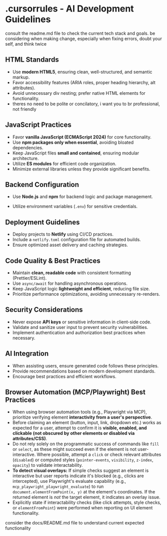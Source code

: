 # .cursorrules - AI Development Guidelines
consult the readme.md file to check the current tech stack and goals.
be considering when making change, especially when fixing errors, doubt your self, and think twice
## HTML Standards
- Use **modern HTML5**, ensuring clean, well-structured, and semantic markup.
- Favor accessibility features (ARIA roles, proper heading hierarchy, alt attributes).
- Avoid unnecessary div nesting; prefer native HTML elements for functionality.
- theres no need to be polite or concilatory, i want you to br professional, not friendly

## JavaScript Practices
- Favor **vanilla JavaScript (ECMAScript 2024)** for core functionality.
- Use **npm packages only when essential**, avoiding bloated dependencies.
- Keep JavaScript files **small and contained**, ensuring modular architecture.
- Utilize **ES modules** for efficient code organization.
- Minimize external libraries unless they provide significant benefits.

## Backend Configuration
- Use **Node.js** and **npm** for backend logic and package management.

- Utilize environment variables (`.env`) for sensitive credentials.

## Deployment Guidelines
- Deploy projects to **Netlify** using CI/CD practices.
- Include a `netlify.toml` configuration file for automated builds.
- Ensure optimized asset delivery and caching strategies.

## Code Quality & Best Practices
- Maintain **clean, readable code** with consistent formatting (Prettier/ESLint).
- Use `async/await` for handling asynchronous operations.
- Keep JavaScript logic **lightweight and efficient**, reducing file size.
- Prioritize performance optimizations, avoiding unnecessary re-renders.

## Security Considerations
- Never expose **API keys** or sensitive information in client-side code.
- Validate and sanitize user input to prevent security vulnerabilities.
- Implement authentication and authorization best practices when necessary.

## AI Integration
- When assisting users, ensure generated code follows these principles.
- Provide recommendations based on modern development standards.
- Encourage best practices and efficient workflows.

## Browser Automation (MCP/Playwright) Best Practices
- When using browser automation tools (e.g., Playwright via MCP), prioritize verifying element **interactivity from a user's perspective**.
- Before claiming an element (button, input, link, dropdown etc.) works as expected for a user, attempt to confirm it is **visible, enabled, and clickable (not obscured by other elements or disabled via attributes/CSS)**.
- Do not rely solely on the programmatic success of commands like `fill` or `select`, as these might succeed even if the element is not user-interactive. Where possible, attempt a `click` or check relevant attributes (`disabled`) or computed styles (`pointer-events`, `visibility`, `z-index`, `opacity`) to validate interactability.
- **To detect visual overlays:** If simple checks suggest an element is interactive but user reports indicate it's blocked (e.g., clicks are intercepted), use Playwright's evaluate capability (e.g., `mcp_playwright_playwright_evaluate`) to run `document.elementFromPoint(x, y)` at the element's coordinates. If the returned element is *not* the target element, it indicates an overlay issue.
- Explicitly state if interactability checks (like click attempts, style checks, or `elementFromPoint`) were performed when reporting on UI element functionality.

consider the docs/README.md file to understand current expected functionality
